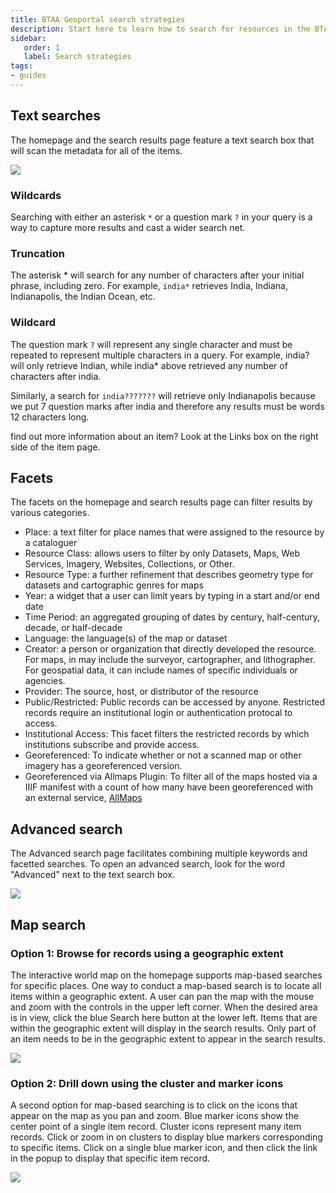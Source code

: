 ```yaml
---
title: BTAA Geoportal search strategies
description: Start here to learn how to search for resources in the BTAA Geoportal
sidebar:
   order: 1
   label: Search strategies
tags:
- guides
---
```


## Text searches

The homepage and the search results page feature a text search box that will scan the metadata for all of the items. 


![](@images/help-homepage.jpg)


### Wildcards

Searching with either an asterisk `*` or a question mark `?` in your query is a way to capture more results and cast a wider search net. 

### Truncation

The asterisk * will search for any number of characters after your initial phrase, including zero. For example, `india*` retrieves India, Indiana, Indianapolis, the Indian Ocean, etc.

### Wildcard

The question mark `?` will represent any single character and must be repeated to represent multiple characters in a query.
For example, india? will only retrieve Indian, while india* above retrieved any number of characters after india. 

Similarly, a search for `india???????` will retrieve only Indianapolis because we put 7 question marks after india and therefore any results must be words 12 characters long.

find out more information about an item?
Look at the Links box on the right side of the item page.

## Facets

The facets on the homepage and search results page can filter results by various categories.

* Place: a text  filter for place names that were assigned to the resource by a cataloguer
* Resource Class: allows users to filter by only Datasets, Maps, Web Services, Imagery, Websites, Collections, or Other.
* Resource Type: a further refinement that describes geometry type for datasets and cartographic genres for maps
* Year: a widget that a user can limit years by typing in a start and/or end date
* Time Period: an aggregated grouping of dates by century, half-century, decade, or half-decade
* Language: the language(s) of the map or dataset
* Creator: a person or organization that directly developed the resource. For maps, in may include the surveyor, cartographer, and lithographer.  For geospatial data, it can include names of specific individuals or agencies.
* Provider: The source, host, or distributor of the resource
* Public/Restricted: Public records can be accessed by anyone. Restricted records require an institutional login or authentication protocal to access.
* Institutional Access: This facet filters the restricted records by which institutions subscribe and provide access.
* Georeferenced: To indicate whether or not a scanned map or other imagery has a georeferenced version.
* Georeferenced via Allmaps Plugin:  To filter all of the maps hosted via a IIIF manifest with a count of how many have been georeferenced with an external service, [AllMaps](https://allmaps.org)

## Advanced search

The Advanced search page facilitates combining multiple keywords and facetted searches.  To open an advanced search, look for the word "Advanced" next to the text search box.

![](@images/help-advanced.png)

## Map search

### Option 1: Browse for records using a geographic extent

The interactive world map on the homepage supports map-based searches for specific places. One way to conduct a map-based search is to locate all items within a geographic extent. A user can pan the map with the mouse and zoom with the controls in the upper left corner. When the desired area is in view, click the blue Search here button at the lower left. Items that are within the geographic extent will display in the search results. Only part of an item needs to be in the geographic extent to appear in the search results. 

![](@images/help-zoom.gif)

### Option 2: Drill down using the cluster and marker icons

A second option for map-based searching is to click on the icons that appear on the map as you pan and zoom. Blue marker icons show the center point of a single item record. Cluster icons represent many item records. Click or zoom in on clusters to display blue markers corresponding to specific items. Click on a single blue marker icon, and then click the link in the popup to display that specific item record. 

![](@images/help-cluster.gif)